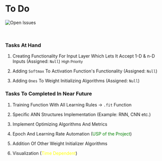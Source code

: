 # **To Do**
![Open Issues](https://img.shields.io/badge/Tasks-Team_Record_For_Handling_Issues-brightgreen?style=for-the-badge)

<br>

### **Tasks At Hand** 

1. Creating Functionality For Input Layer Which Lets It Accept 1-D & n-D Inputs (Assigned: `Null`) 
<small>High Priority</small>

2. Adding `Softmax` To Activation Function's Functionality (Assigned: `Null`)

3. Adding `Ones` To Weight Initializing Algorithms (Assigned: `Null`)

### **Tasks To Completed In Near Future**

1. Training Function With All Learning Rules -> `.fit` Function

2. Specific ANN Structures Implementation (Example: RNN, CNN etc.)

3. Implement Optimizing Algorithms And Metrics

4. Epoch And Learning Rate Automation (<span style="color:green;">USP of the Project</span>)

5. Addition Of Other Weight Initializer Algorithms

6. Visualization (<span style="color:yellow;">Time Dependent</span>)
